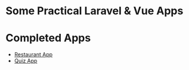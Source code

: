 # Some Practical Laravel & Vue Apps


# Completed Apps

- [Restaurant App](https://github.com/ozgurkaracam/laravelapps/tree/master/restaurantapp)
- [Quiz App](https://github.com/ozgurkaracam/laravelapps/tree/master/laravelquizapp)
